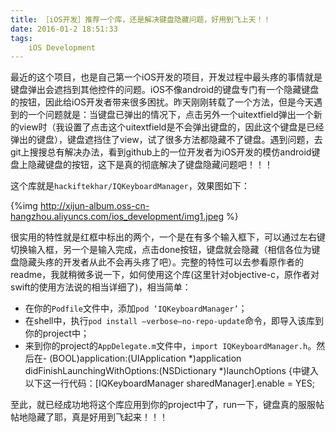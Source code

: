 ```yaml
---
title: ［iOS开发］推荐一个库，还是解决键盘隐藏问题，好用到飞上天！！
date: 2016-01-2 18:51:33
tags:
	iOS Development
---
```


最近的这个项目，也是自己第一个iOS开发的项目，开发过程中最头疼的事情就是键盘弹出会遮挡到其他控件的问题。iOS不像android的键盘专门有一个隐藏键盘的按钮，因此给iOS开发者带来很多困扰。昨天刚刚转载了一个方法，但是今天遇到的一个问题就是：当键盘已弹出的情况下，点击另外一个uitextfield弹出一个新的view时（我设置了点击这个uitextfield是不会弹出键盘的，因此这个键盘是已经弹出的键盘），键盘遮挡住了view，试了很多方法都隐藏不了键盘。遇到问题，去git上搜搜总有解决办法，看到github上的一位开发者为iOS开发的模仿android键盘上隐藏键盘的按钮，这下是真的彻底解决了键盘隐藏问题吧！！！

<!-- more -->

这个库就是`hackiftekhar/IQKeyboardManager`，效果图如下：

{%img http://xijun-album.oss-cn-hangzhou.aliyuncs.com/ios_development/img1.jpeg %}


很实用的特性就是红框中标出的两个，一个是在有多个输入框下，可以通过左右键切换输入框，另一个是输入完成，点击done按钮，键盘就会隐藏（相信各位为键盘隐藏头疼的开发者从此不会再头疼了吧）。完整的特性可以去参看原作者的readme，我就稍微多说一下，如何使用这个库(这里针对objective-c，原作者对swift的使用方法说的相当详细了)，相当简单：

- 在你的`Podfile`文件中，添加`pod ‘IQKeyboardManager’`；
- 在shell中，执行`pod install –verbose–no-repo-update`命令，即导入该库到你的project中；
- 来到你的project的`AppDelegate.m`文件中，`import IQKeyboardManager.h`。然后在- (BOOL)application:(UIApplication *)application didFinishLaunchingWithOptions:(NSDictionary *)launchOptions {中键入以下这一行代码：[IQKeyboardManager sharedManager].enable = YES;

至此，就已经成功地将这个库应用到你的project中了，run一下，键盘真的服服帖帖地隐藏了耶，真是好用到飞起来！！！
